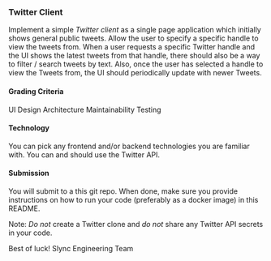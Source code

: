 ### Twitter Client

Implement a simple *Twitter client* as a single page application which initially shows general public tweets. Allow the user to specify a specific handle to view the tweets from. When a user requests a specific Twitter handle and the UI shows the latest tweets from that handle, there should also be a way to filter / search tweets by text. Also, once the user has selected a handle to view the Tweets from, the UI should periodically update with newer Tweets. 

#### Grading Criteria

UI Design
Architecture
Maintainability
Testing

#### Technology

You can pick any frontend and/or backend technologies you are familiar with. You can and should use the Twitter API. 

#### Submission

You will submit to a this git repo. When done, make sure you provide instructions on how to run your code (preferably as a docker image) in this README.

Note: *Do not* create a Twitter clone and *do not* share any Twitter API secrets in your code.

Best of luck! 
Slync Engineering Team
